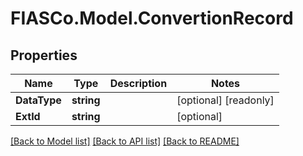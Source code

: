 # FIASCo.Model.ConvertionRecord

## Properties

Name | Type | Description | Notes
------------ | ------------- | ------------- | -------------
**DataType** | **string** |  | [optional] [readonly] 
**ExtId** | **string** |  | [optional] 

[[Back to Model list]](../README.md#documentation-for-models) [[Back to API list]](../README.md#documentation-for-api-endpoints) [[Back to README]](../README.md)

